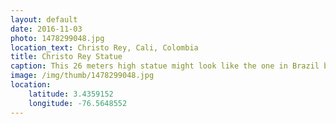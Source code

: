 ```yaml
---
layout: default
date: 2016-11-03
photo: 1478299048.jpg
location_text: Christo Rey, Cali, Colombia
title: Christo Rey Statue
caption: This 26 meters high statue might look like the one in Brazil but it isn't. With my friend Sophie we tried to reach it by walking, but after more than an hour and not even half the way done, we found a crazy but funny taxi driver to help us out!
image: /img/thumb/1478299048.jpg
location:
    latitude: 3.4359152
    longitude: -76.5648552
---
```


